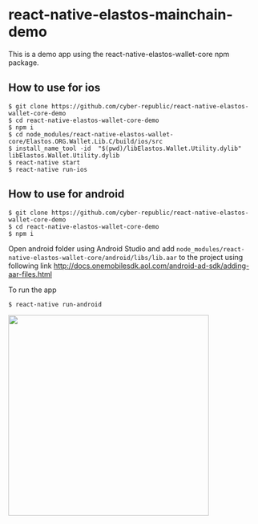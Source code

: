 # react-native-elastos-mainchain-demo

This is a demo app using the react-native-elastos-wallet-core npm package.

## How to use for ios

```
$ git clone https://github.com/cyber-republic/react-native-elastos-wallet-core-demo
$ cd react-native-elastos-wallet-core-demo
$ npm i
$ cd node_modules/react-native-elastos-wallet-core/Elastos.ORG.Wallet.Lib.C/build/ios/src
$ install_name_tool -id  "$(pwd)/libElastos.Wallet.Utility.dylib" libElastos.Wallet.Utility.dylib
$ react-native start
$ react-native run-ios
```

## How to use for android

```
$ git clone https://github.com/cyber-republic/react-native-elastos-wallet-core-demo
$ cd react-native-elastos-wallet-core-demo
$ npm i
```

Open android folder using Android Studio and add `node_modules/react-native-elastos-wallet-core/android/libs/lib.aar` to the project using following link
http://docs.onemobilesdk.aol.com/android-ad-sdk/adding-aar-files.html

To run the app
```
$ react-native run-android
```

<img src="https://ademcan.net/images/ElaWalletGenerateMnemonic.png" width="400">
